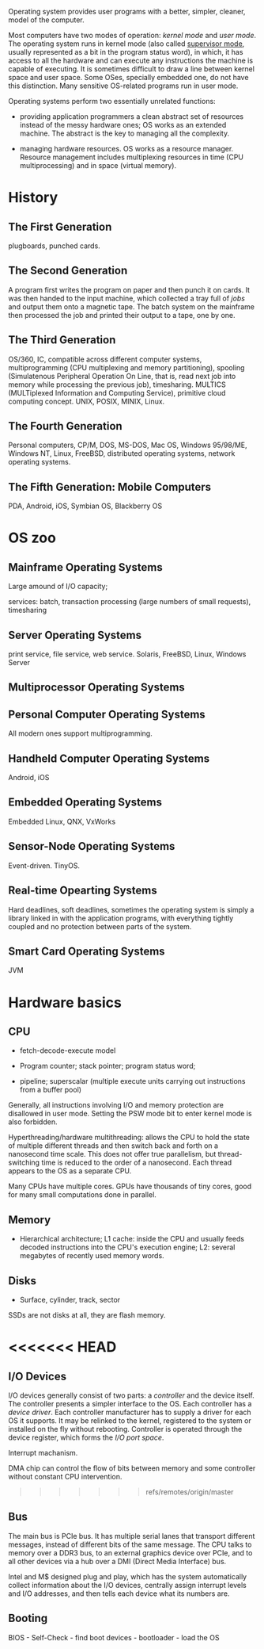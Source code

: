 Operating system provides user programs with a better, simpler, cleaner, model of the computer.

Most computers have two modes of operation: _kernel mode_ and _user mode_. The operating system runs in kernel mode (also called [supervisor mode](https://en.wikipedia.org/wiki/Protection_ring#Supervisor_mode), usually represented as a bit in the program status word), in which, it has access to all the hardware and can execute any instructions the machine is capable of executing. It is sometimes difficult to draw a line between kernel space and user space. Some OSes, specially embedded one, do not have this distinction. Many sensitive OS-related programs run in user mode.

Operating systems perform two essentially unrelated functions: 

- providing application programmers a clean abstract set of resources instead of the messy hardware ones; OS works as an extended machine. The abstract is the key to managing all the complexity.

- managing hardware resources. OS works as a resource manager. Resource management includes multiplexing resources in time (CPU multiprocessing) and in space (virtual memory).

# History

## The First Generation

plugboards, punched cards.

## The Second Generation

A program first writes the program on paper and then punch it on cards. It was then handed to the input machine, which collected a tray full of _jobs_ and output them onto a magnetic tape. The batch system on the mainframe then processed the job  and printed their output to a tape, one by one.

## The Third Generation

OS/360, IC, compatible across different computer systems, multiprogramming (CPU multiplexing and memory partitioning), spooling (Simulatenous Peripheral Operation On Line, that is, read next job into memory while processing the previous job), timesharing. MULTICS (MULTiplexed Information and Computing Service), primitive cloud computing concept. UNIX, POSIX, MINIX, Linux.

## The Fourth Generation

Personal computers, CP/M, DOS, MS-DOS, Mac OS, Windows 95/98/ME, Windows NT, Linux, FreeBSD, distributed operating systems, network operating systems.

## The Fifth Generation: Mobile Computers

PDA, Android, iOS, Symbian OS, Blackberry OS

# OS zoo

## Mainframe Operating Systems

Large amound of I/O capacity; 

services: batch, transaction processing (large numbers of small requests), timesharing

## Server Operating Systems

print service, file service, web service. Solaris, FreeBSD, Linux, Windows Server

## Multiprocessor Operating Systems

## Personal Computer Operating Systems

All modern ones support multiprogramming.

## Handheld Computer Operating Systems

Android, iOS

## Embedded Operating Systems

Embedded Linux, QNX, VxWorks

## Sensor-Node Operating Systems

Event-driven. TinyOS.

## Real-time Opearting Systems

Hard deadlines, soft deadlines,  sometimes the operating system is simply a library linked in with the application programs, with everything tightly coupled and no protection between parts of the system.

## Smart Card Operating Systems

JVM

# Hardware basics

## CPU

- fetch-decode-execute model

- Program counter; stack pointer; program status word;

- pipeline; superscalar (multiple execute units carrying out instructions from a buffer pool)

Generally, all instructions involving I/O and memory protection are disallowed in user mode. Setting the PSW mode bit to enter kernel mode is also forbidden.

Hyperthreading/hardware multithreading: allows the CPU to hold the state of multiple different threads and then switch back and forth on a nanosecond time scale. This does not offer true parallelism, but thread-switching time is reduced to the order of a nanosecond. Each thread appears to the OS as a separate CPU.


Many CPUs have multiple cores. GPUs have thousands of tiny cores, good for many small computations done in parallel.

## Memory

- Hierarchical architecture; L1 cache: inside the CPU and usually feeds decoded instructions into the CPU's execution engine; L2: several megabytes of recently used memory words.

## Disks

- Surface, cylinder, track, sector

SSDs are not disks at all, they are flash memory.

<<<<<<< HEAD
=======
## I/O Devices

I/O devices generally consist of two parts: a _controller_ and the device itself. The controller presents a simpler interface to the OS. Each controller has a _device driver_. Each controller manufacturer has to supply a driver for each OS it supports. It may be relinked to the kernel, registered to the system or installed on the fly without rebooting. Controller is operated through the device register, which forms the _I/O port space_.

Interrupt machanism.

DMA chip can control the flow of bits between memory and some controller without constant CPU intervention.
>>>>>>> refs/remotes/origin/master


## Bus

The main bus is PCIe bus. It has multiple serial lanes that transport different messages, instead of different bits of the same message. The CPU talks to memory over a DDR3 bus, to an external graphics device over PCIe, and to all other devices via a hub over a DMI (Direct Media Interface) bus. 

Intel and M$ designed plug and play, which has the system automatically collect information about the I/O devices, centrally assign interrupt levels and I/O addresses, and then tells each device what its numbers are.

## Booting

BIOS - Self-Check - find boot devices - bootloader - load the OS
